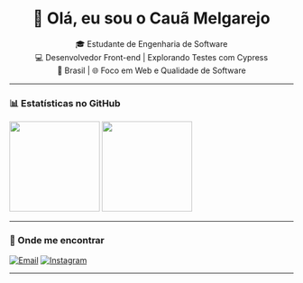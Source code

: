<h1 align="center">👋 Olá, eu sou o Cauã Melgarejo</h1>

<p align="center">
  🎓 Estudante de Engenharia de Software <br/>
  💻 Desenvolvedor Front-end | Explorando Testes com Cypress <br/>
  📍 Brasil | 🌐 Foco em Web e Qualidade de Software
</p>

---

### 📊 Estatísticas no GitHub

<div>
  <img height="160em" src="https://github-readme-stats.vercel.app/api?username=cauamelgarejo&show_icons=true&theme=tokyonight" />
  <img height="160em" src="https://github-readme-stats.vercel.app/api/top-langs/?username=cauamelgarejo&layout=compact&theme=tokyonight" />
</div>

---

### 📲 Onde me encontrar

[![Email](https://img.shields.io/badge/Email-cauamelgarejo01@gmail.com-red?style=for-the-badge&logo=gmail&logoColor=white)](mailto:cauamelgarejo01@gmail.com)
[![Instagram](https://img.shields.io/badge/Instagram-%23E4405F.svg?style=for-the-badge&logo=instagram&logoColor=white)](https://www.instagram.com/c.melgarejox4/)
<!-- [![LinkedIn](https://img.shields.io/badge/LinkedIn-%230077B5.svg?style=for-the-badge&logo=linkedin&logoColor=white)](www.linkedin.com/in/cauã-gonçalves-melgarejo) -->

---

